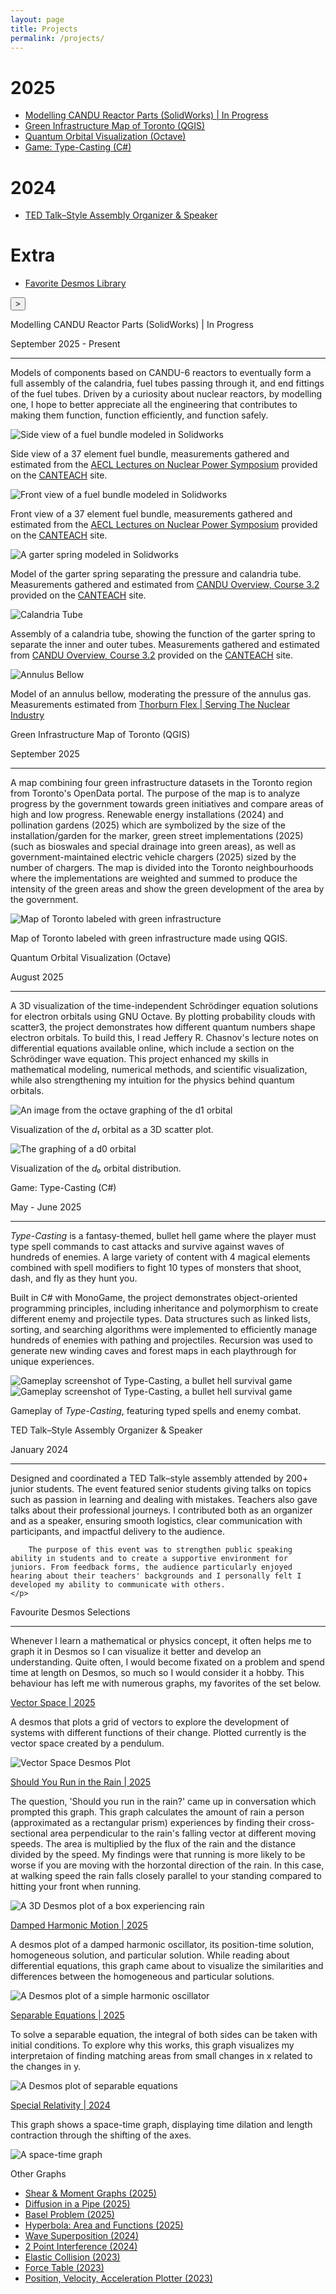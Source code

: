 ```yaml
---
layout: page
title: Projects
permalink: /projects/
---
```

<div class="proj-sidebar" id="sideBar">
<h1>2025</h1>
<ul>
<li><a href="#MOD04">Modelling CANDU Reactor Parts (SolidWorks) | In Progress</a></li>
<li><a href="#GRE03">Green Infrastructure Map of Toronto (QGIS)</a></li>
<li><a href="#QUA02">Quantum Orbital Visualization (Octave)</a></li>
<li><a href="#TYP01">Game: Type-Casting (C#)</a></li>
</ul>
<h1>2024</h1>
<ul>
<li><a href="#TED00">TED Talk–Style Assembly Organizer & Speaker</a></li>
</ul>
<h1>Extra</h1>
<ul>
<li><a href="#DES000">Favorite Desmos Library</a></li>
</ul>
</div>

<button class="proj-sidebar-btn" id="sideBarBtn" type="button" onclick="toggleSideBar()">></button>

<div class="target-anchor" id="MOD04"></div>
<div class="project-card">
    <p class="project-title">Modelling CANDU Reactor Parts (SolidWorks) | In Progress</p>
    <p class="project-date">September 2025 - Present</p>
    <hr class="solid">
    <p class="project-description">
    Models of components based on CANDU-6 reactors to eventually form a full assembly of the calandria, fuel tubes passing through it, and end fittings of the fuel tubes. Driven by a curiosity about nuclear reactors, by modelling one, I hope to better appreciate all the engineering that contributes to making them function, function efficiently, and function safely.</p>
    <div class = "slideshow-container">
        <div class = "slide0">
            <img src="/burchardtang.github.io/images/Projects/CANDU/FuelBundleSide.png" alt="Side view of a fuel bundle modeled in Solidworks" onclick="shiftSlide(1,0)">
            <p class="project-img-caption">Side view of a 37 element fuel bundle, measurements gathered and estimated from the <a href="https://canteach.candu.org/Content%20Library/19720114.pdf#search=19720114" target="_blank">AECL Lectures on Nuclear Power Symposium</a> provided on the <a href="https://canteach.candu.org/Pages/Home.aspx" target="_blank">CANTEACH</a> site.</p>
        </div>
        <div class = "slide0">
            <img src="/burchardtang.github.io/images/Projects/CANDU/FuelBundleFront.png" alt="Front view of a fuel bundle modeled in Solidworks" onclick="shiftSlide(1,0)">
            <p class="project-img-caption">Front view of a 37 element fuel bundle, measurements gathered and estimated from the <a href="https://canteach.candu.org/Content%20Library/19720114.pdf#search=19720114" target="_blank">AECL Lectures on Nuclear Power Symposium</a> provided on the <a href="https://canteach.candu.org/Pages/Home.aspx" target="_blank">CANTEACH</a> site.</p>
        </div>
        <div class = "slide0">
            <img src="/burchardtang.github.io/images/Projects/CANDU/GarterSpring.png" alt="A garter spring modeled in Solidworks" onclick="shiftSlide(1,0)">
            <p class="project-img-caption">Model of the garter spring separating the pressure and calandria tube. Measurements gathered and estimated from <a href="https://canteach.candu.org/Content%20Library/20044210.pdf?" target="_blank">CANDU Overview, Course 3.2</a> provided on the <a href="https://canteach.candu.org/Pages/Home.aspx" target="_blank">CANTEACH</a> site.</p>
        </div>
        <div class = "slide0">
            <img src="/burchardtang.github.io/images/Projects/CANDU/CalandriaTube.png" alt="Calandria Tube" onclick="shiftSlide(1,0)">
            <p class="project-img-caption">Assembly of a calandria tube, showing the function of the garter spring to separate the inner and outer tubes. Measurements gathered and estimated from <a href="https://canteach.candu.org/Content%20Library/20044210.pdf?" target="_blank">CANDU Overview, Course 3.2</a> provided on the <a href="https://canteach.candu.org/Pages/Home.aspx" target="_blank">CANTEACH</a> site.</p>
        </div>
        <div class = "slide0">
            <img src="/burchardtang.github.io/images/Projects/CANDU/AnnulusBellow.png" alt="Annulus Bellow" onclick="shiftSlide(1,0)">
            <p class="project-img-caption">Model of an annulus bellow, moderating the pressure of the annulus gas. Measurements estimated from <a href="https://thorburnflex.com/pdf/Metallic%20Bellows-2014.pdf" target="_blank">Thorburn Flex | Serving The Nuclear Industry</a></p>
        </div>
    </div>
    <div class="full-slider-bar">
        <a><span class="slider-bar0" style="width:18%;" onclick="setSlide(0,0)"></span></a>
        <a><span class="slider-bar0" style="width:18%;" onclick="setSlide(1,0)"></span></a>
        <a><span class="slider-bar0" style="width:18%;" onclick="setSlide(2,0)"></span></a>
        <a><span class="slider-bar0" style="width:18%;" onclick="setSlide(3,0)"></span></a>
        <a><span class="slider-bar0" style="width:18%;" onclick="setSlide(4,0)"></span></a>
    </div>
</div>

<div class="target-anchor" id="GRE03"></div>
<div class="project-card">
    <p class="project-title">Green Infrastructure Map of Toronto (QGIS)</p>
    <p class="project-date">September 2025</p>
    <hr class="solid">
    <p class="project-description">
A map combining four green infrastructure datasets in the Toronto region from Toronto's OpenData portal. The purpose of the map is to analyze progress by the government towards green initiatives and compare areas of high and low progress. Renewable energy installations (2024) and pollination gardens (2025) which are symbolized by the size of the installation/garden for the marker, green street implementations (2025) (such as bioswales and special drainage into green areas), as well as government-maintained electric vehicle chargers (2025) sized by the number of chargers. The map is divided into the Toronto neighbourhoods where the implementations are weighted and summed to produce the intensity of the green areas and show the green development of the area by the government.</p>
    <img class="project-img" src="/burchardtang.github.io/images/Projects/TorontoGreenMap.png" alt="Map of Toronto labeled with green infrastructure">
    <p class="project-img-caption">Map of Toronto labeled with green infrastructure made using QGIS.</p>
</div>

<div class="target-anchor" id="QUA02"></div>
<div class="project-card">
    <p class="project-title">Quantum Orbital Visualization (Octave)</p>
    <p class="project-date">August 2025</p>
    <hr class="solid">
    <p class="project-description">
A 3D visualization of the time-independent Schrödinger equation solutions for electron orbitals using GNU Octave. By plotting probability clouds with scatter3, the project demonstrates how different quantum numbers shape electron orbitals. To build this, I read Jeffery R. Chasnov's lecture notes on differential equations available online, which include a section on the Schrödinger wave equation. This project enhanced my skills in mathematical modeling, numerical methods, and scientific visualization, while also strengthening my intuition for the physics behind quantum orbitals.</p>
    <img class="project-img" src="/burchardtang.github.io/images/Projects/Orbital322.png" alt="An image from the octave graphing of the d1 orbital">
    <p class="project-img-caption">Visualization of the <em>d₁</em> orbital as a 3D scatter plot.</p>
    <img class="project-img" src="/burchardtang.github.io/images/Projects/Orbital320.png" alt="The graphing of a d0 orbital">
    <p class="project-img-caption">Visualization of the <em>d₀</em> orbital distribution.</p>
</div>

<div class="target-anchor" id="TYP01"></div>
<div class="project-card">
    <p class="project-title">Game: Type-Casting (C#)</p>
    <p class="project-date">May - June 2025</p>
    <hr class="solid">
    <p class="project-description">
        <em>Type-Casting</em> is a fantasy-themed, bullet hell game where the player must type spell commands to cast attacks and survive against waves of hundreds of enemies. A large variety of content with 4 magical elements combined with spell modifiers to fight 10 types of monsters that shoot, dash, and fly as they hunt you. 
    </p>
    <p class="project-description">
        Built in C# with MonoGame, the project demonstrates object-oriented programming principles, including inheritance and polymorphism to create different enemy and projectile types. 
        Data structures such as linked lists, sorting, and searching algorithms were implemented to efficiently manage hundreds of enemies with pathing and projectiles. Recursion was used to generate new winding caves and forest maps in each playthrough for unique experiences.
    </p>
    <img class="project-img" src="/burchardtang.github.io/images/Projects/TypeCasting.png" alt="Gameplay screenshot of Type-Casting, a bullet hell survival game">
    <img class="project-img" src="/burchardtang.github.io/images/Projects/TypeCastingClip1.gif" alt="Gameplay screenshot of Type-Casting, a bullet hell survival game">
    <p class="project-img-caption">Gameplay of <em>Type-Casting</em>, featuring typed spells and enemy combat.</p>
</div>

<div class="project-card" id="TED00">
    <p class="project-title">TED Talk–Style Assembly Organizer & Speaker</p>
    <p class="project-date">January 2024</p>
    <hr class="solid">
    <p class="project-description">
        Designed and coordinated a TED Talk–style assembly attended by 200+ junior students. The event featured senior students giving talks on topics such as passion in learning and dealing with mistakes. Teachers also gave talks about their professional journeys. I contributed both as an organizer and as a speaker, ensuring smooth logistics, clear communication with participants, and impactful delivery to the audience. 
        
        The purpose of this event was to strengthen public speaking ability in students and to create a supportive environment for juniors. From feedback forms, the audience particularly enjoyed hearing about their teachers' backgrounds and I personally felt I developed my ability to communicate with others.
    </p>
</div>

<div class="project-card" id="DES000">
    <p class="project-title">Favourite Desmos Selections</p>
    <hr class="solid">
    <p>Whenever I learn a mathematical or physics concept, it often helps me to graph it in Desmos so I can visualize it better and develop an understanding. Quite often, I would become fixated on a problem and spend time at length on Desmos, so much so I would consider it a hobby. This behaviour has left me with numerous graphs, my favorites of the set below. </p>
    <div class = "slideshow-container">
        <div class = "slide1">
            <p class="project-subheader"><a href="https://www.desmos.com/calculator/tpzhddcu80">Vector Space | 2025</a></p>
            <p>
            A desmos that plots a grid of vectors to explore the development of systems with different functions of their change. Plotted currently is the vector space created by a pendulum.
            </p>
            <img class="project-img" src="/burchardtang.github.io/images/Projects/Desmos/VectorSpace.png" alt="Vector Space Desmos Plot" onclick="shiftSlide(1,1)">
        </div>
        <div class = "slide1">
            <p class="project-subheader"><a href="https://www.desmos.com/calculator/tpzhddcu80">Should You Run in the Rain | 2025</a></p>
            <p>
            The question, 'Should you run in the rain?' came up in conversation which prompted this graph. This graph calculates the amount of rain a person (approximated as a rectangular prism) experiences by finding their cross-sectional area perpendicular to the rain's falling vector at different moving speeds. The area is multiplied by the flux of the rain and the distance divided by the speed. 
            My findings were that running is more likely to be worse if you are moving with the horzontal direction of the rain. In this case, at walking speed the rain falls closely parallel to your standing compared to hitting your front when running. 
            </p>
            <img class="project-img" src="/burchardtang.github.io/images/Projects/Desmos/RunningInRain.png" alt="A 3D Desmos plot of a box experiencing rain" onclick="shiftSlide(1,1)">
        </div>
        <div class = "slide1">
            <p class="project-subheader"><a href="https://www.desmos.com/calculator/i8wiubnz6w">Damped Harmonic Motion | 2025</a></p>
            <p>
            A desmos plot of a damped harmonic oscillator, its position-time solution, homogeneous solution, and particular solution. While reading about differential equations, this graph came about to visualize the similarities and differences between the homogeneous and particular solutions.
            </p>
            <img class="project-img" src="/burchardtang.github.io/images/Projects/Desmos/DampedHarmonic.png" alt="A Desmos plot of a simple harmonic oscillator" onclick="shiftSlide(1,1)">
        </div>
        <div class = "slide1">
            <p class="project-subheader"><a href="https://www.desmos.com/calculator/yvvkidm9vk">Separable Equations | 2025</a></p>
            <p>
            To solve a separable equation, the integral of both sides can be taken with initial conditions. To explore why this works, this graph visualizes my interpretaion of finding matching areas from small changes in x related to the changes in y. 
            </p>
            <img class="project-img" src="/burchardtang.github.io/images/Projects/Desmos/SepEq.png" alt="A Desmos plot of separable equations" onclick="shiftSlide(1,1)" onclick="shiftSlide(1,1)">
        </div>
        <div class = "slide1">
            <p class="project-subheader"><a href="https://www.desmos.com/calculator/yvvkidm9vk">Special Relativity | 2024</a></p>
            <p>
            This graph shows a space-time graph, displaying time dilation and length contraction through the shifting of the axes.
            </p>
            <img class="project-img" src="/burchardtang.github.io/images/Projects/Desmos/SpecRel.png" alt="A space-time graph" onclick="shiftSlide(1,1)">
        </div>
        <div class = "slide1">
            <p class="project-subheader">Other Graphs</p>
            <ul class="desmos-list">
                <li><a href="https://www.desmos.com/calculator/uaijvkihbv">Shear & Moment Graphs (2025)</a></li>
                <li><a href="https://www.desmos.com/calculator/jt5kysqedc">Diffusion in a Pipe (2025)</a></li>
                <li><a href="https://www.desmos.com/calculator/j1sruluy4z">Basel Problem (2025)</a></li>
                <li><a href="https://www.desmos.com/calculator/v9fi4cxcnn">Hyperbola: Area and  Functions (2025)</a></li>
                <li><a href="https://www.desmos.com/calculator/50d69d7459">Wave Superposition (2024)</a></li>
                <li><a href="https://www.desmos.com/calculator/e2c9b5c936">2 Point Interference (2024)</a></li>
                <li><a href="https://www.desmos.com/calculator/40363e8ff2">Elastic Collision (2023)</a></li>
                <li><a href="https://www.desmos.com/calculator/b59702af21">Force Table (2023)</a></li>
                <li><a href="https://www.desmos.com/calculator/c0c5e7cdf1">Position, Velocity, Acceleration Plotter (2023)</a></li>
            </ul>
        </div>
    </div>
    <div class="full-slider-bar">
        <a><span class="slider-bar1" style="width:14%;" onclick="setSlide(0,1)"></span></a>
        <a><span class="slider-bar1" style="width:14%;" onclick="setSlide(1,1)"></span></a>
        <a><span class="slider-bar1" style="width:14%;" onclick="setSlide(2,1)"></span></a>
        <a><span class="slider-bar1" style="width:14%;" onclick="setSlide(3,1)"></span></a>
        <a><span class="slider-bar1" style="width:14%;" onclick="setSlide(4,1)"></span></a>
        <a><span class="slider-bar1" style="width:14%;" onclick="setSlide(5,1)"></span></a>
    </div>
</div>

<script>
    setSlide(0,0);
    setSlide(0,1);

    let open = true;
    let bar = document.getElementById("sideBar");
    let btn = document.getElementById("sideBarBtn");

    function toggleSideBar(){
        open = !open;
        if (open){
            bar.classList.remove("closed");
            btn.classList.remove("closed");
        }
        else{
            bar.classList.add("closed");
            btn.classList.add("closed");
        }
    }

    toggleSideBar();
</script>  